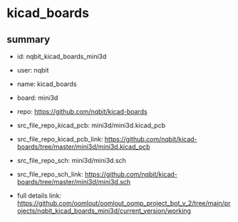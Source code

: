 # kicad_boards
 
## summary 
* id: nqbit_kicad_boards_mini3d
* user: nqbit
* name: kicad_boards
* board: mini3d
* repo: https://github.com/nqbit/kicad-boards
* src_file_repo_kicad_pcb: mini3d/mini3d.kicad_pcb
* src_file_repo_kicad_pcb_link: https://github.com/nqbit/kicad-boards/tree/master/mini3d/mini3d.kicad_pcb


* src_file_repo_sch: mini3d/mini3d.sch
* src_file_repo_sch_link: https://github.com/nqbit/kicad-boards/tree/master/mini3d/mini3d.sch
* full details link: https://github.com/oomlout/oomlout_oomp_project_bot_v_2/tree/main/projects/nqbit_kicad_boards_mini3d/current_version/working  







